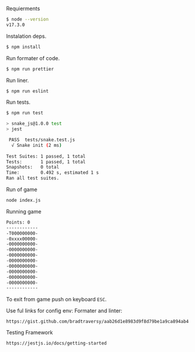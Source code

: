 Requierments
```bash
$ node --version
v17.3.0
```

Instalation deps.
```bash
$ npm install
```

Run formater of code.
```bash
$ npm run prettier
```

Run liner.
```bash
$ npm run eslint
```

Run tests.
```bash
$ npm run test

> snake_js@1.0.0 test
> jest

 PASS  tests/snake.test.js
  √ Snake init (2 ms)
                                                                                                                                                                                         
Test Suites: 1 passed, 1 total
Tests:       1 passed, 1 total
Snapshots:   0 total
Time:        0.492 s, estimated 1 s
Ran all test suites.
```

Run of game
```bash
node index.js
```

Running game
```bash
Points: 0
------------
-T000000000-
-0xxxx00000-
-0000000000-
-0000000000-
-0000000000-
-0000000000-
-0000000000-
-0000000000-
-0000000000-
-0000000000-
------------
```

To exit from game push on keyboard `ESC`.

Use ful links for config env:
Formater and linter:
```
https://gist.github.com/bradtraversy/aab26d1e8983d9f8d79be1a9ca894ab4
```  
  
Testing Framework
```
https://jestjs.io/docs/getting-started
```